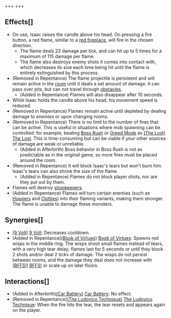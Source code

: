 +++
+++

Effects[]
---------


* On use, Isaac raises the candle above his head. On pressing a fire button, a red flame, similar to a [red fireplace](/wiki/Fire_Places "Fire Places"), will fire in the chosen direction.
	+ The flame deals 23 damage per tick, and can hit up to 5 times for a maximum of 115 damage per flame.
	+ The flame also destroys enemy shots it comes into contact with, which decreases its size each time being hit until the flame is entirely extinguished by this process.
* (Removed in Repentance) The flame projectile is persistent and will remain active in the [room](/wiki/Room "Room") until it deals a set amount of damage. It can pass over pits, but can not travel through [obstacles](/wiki/Obstacles "Obstacles").
	+ (Added in Repentance) Flames will also disappear after 10 seconds.
* While Isaac holds the candle above his head, his movement speed is reduced.
* (Removed in Repentance) Flames remain active until depleted by dealing damage to enemies or upon changing rooms.
* (Removed in Repentance) There is no limit to the number of fires that can be active. This is useful in situations where mob spawning can be controlled: for example, beating [Boss Rush](/wiki/Boss_Rush "Boss Rush") or [Greed Mode](/wiki/Greed_Mode "Greed Mode") as  [(The Lost)](/wiki/The_Lost "The Lost") [The Lost](/wiki/The_Lost "The Lost"). This is time-consuming but can be viable if your other sources of damage are weak or unreliable.
	+ (Added in Afterbirth) Boss behavior in Boss Rush is not as predictable as in the original game, so more fires must be placed around the room.
* (Removed in Repentance) It will block Isaac's tears but won't burn him. Isaac's tears can also shrink the size of the flame.
	+ (Added in Repentance) Flames do not block player shots, nor are they put out by them.
* Flames will destroy [shopkeepers](/wiki/Shopkeeper "Shopkeeper").
* (Added in Repentance) Flames will turn certain enemies (such as [Hoppers](/wiki/Hopper "Hopper") and [Clotties](/wiki/Clotty "Clotty")) into their flaming variants, making them stronger. The flame is unable to damage these monsters.


Synergies[]
-----------


* [(9 Volt)](/wiki/9_Volt "9 Volt") [9 Volt](/wiki/9_Volt "9 Volt"): Decreases cooldown.
* (Added in Repentance)[(Book of Virtues)](/wiki/Book_of_Virtues "Book of Virtues") [Book of Virtues](/wiki/Book_of_Virtues "Book of Virtues"): Spawns red wisps in the middle ring. The wisps shoot small flames instead of tears, with a very high tear delay; flames last for 5 seconds or until they block 2 shots and/or deal 2 ticks of damage. The wisps do not persist between rooms, and the damage they deal does not increase with [(BFFS!)](/wiki/BFFS! "BFFS!") [BFFS!](/wiki/BFFS! "BFFS!") or scale up on later floors.


Interactions[]
--------------


* (Added in Afterbirth)[(Car Battery)](/wiki/Car_Battery "Car Battery") [Car Battery](/wiki/Car_Battery "Car Battery"): No effect.
* (Removed in Repentance)[(The Ludovico Technique)](/wiki/The_Ludovico_Technique "The Ludovico Technique") [The Ludovico Technique](/wiki/The_Ludovico_Technique "The Ludovico Technique"): When the fire hits the tear, the tear resets and appears again on the player.


